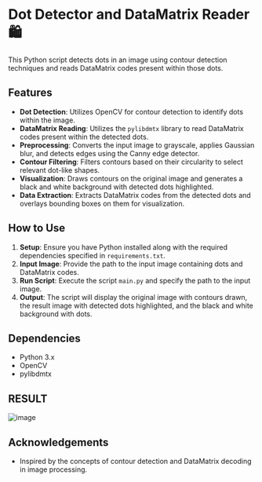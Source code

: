 # Dot Detector and DataMatrix Reader 🛍️
This Python script detects dots in an image using contour detection techniques and reads DataMatrix codes present within those dots.

## Features
- **Dot Detection**: Utilizes OpenCV for contour detection to identify dots within the image.
- **DataMatrix Reading**: Utilizes the `pylibdmtx` library to read DataMatrix codes present within the detected dots.
- **Preprocessing**: Converts the input image to grayscale, applies Gaussian blur, and detects edges using the Canny edge detector.
- **Contour Filtering**: Filters contours based on their circularity to select relevant dot-like shapes.
- **Visualization**: Draws contours on the original image and generates a black and white background with detected dots highlighted.
- **Data Extraction**: Extracts DataMatrix codes from the detected dots and overlays bounding boxes on them for visualization.

## How to Use
1. **Setup**: Ensure you have Python installed along with the required dependencies specified in `requirements.txt`.
2. **Input Image**: Provide the path to the input image containing dots and DataMatrix codes.
3. **Run Script**: Execute the script `main.py` and specify the path to the input image.
4. **Output**: The script will display the original image with contours drawn, the result image with detected dots highlighted, and the black and white background with dots.

## Dependencies
- Python 3.x
- OpenCV
- pylibdmtx
## RESULT
![image](https://github.com/Prateekshayuvaraj/dot_pin_qr_recogniser/assets/123887021/662e187c-81cf-4c80-9de1-accee34f8f92)


## Acknowledgements
- Inspired by the concepts of contour detection and DataMatrix decoding in image processing.
